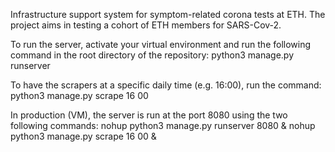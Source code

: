 Infrastructure support system for symptom-related corona tests at ETH. The project aims in testing a cohort of ETH members for SARS-Cov-2. 


To run the server, activate your virtual environment and run the following command in the root directory of the repository:
python3 manage.py runserver

To have the scrapers at a specific daily time (e.g. 16:00), run the command:
python3 manage.py scrape 16 00

In production (VM), the server is run at the port 8080 using the two following commands:
nohup python3 manage.py runserver 8080 &
nohup python3 manage.py scrape 16 00 &
